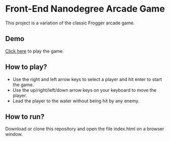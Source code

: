 Front-End Nanodegree Arcade Game
================================
This project is a variation of the classic Frogger arcade game.

Demo
------------
  [Click here](https://carolinass.github.io/frontend-nanodegree-arcade-game/) to play the game.

How to play?
------------
 - Use the right and left arrow keys to select a player and hit enter to start the game.
 - Use the up/right/left/down arrow keys on your keyboard to move the player.
 - Lead the player to the water without being hit by any enemy.

How to run?
-----------
Download or clone this repository and open the file index.html on a browser window.
